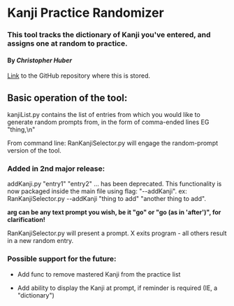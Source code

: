 # Kanji Practice Randomizer

### This tool tracks the dictionary of Kanji you've entered, and assigns one at random to practice.

#### By _Christopher Huber_
[Link](https://github.com/CHuber42/KanjiPractice) to the GitHub repository where
this is stored.

## Basic operation of the tool:

kanjiList.py contains the list of entries from which you would like to generate
random prompts from, in the form of comma-ended lines EG "thing,\n"

From command line:
RanKanjiSelector.py will engage the random-prompt version of the tool.
### Added in 2nd major release:
addKanji.py "entry1" "entry2" ... has been deprecated.
This functionality is now packaged inside the main file using flag:
 "--addKanji".
ex:
RanKanjiSelector.py --addKanji "thing to add" "another thing to add".

__arg can be any text prompt you wish, be it "go" or "go (as in 'after')",
for clarification!__

RanKanjiSelector.py will present a prompt. X exits program - all others
result in a new random entry.

### Possible support for the future:


* Add func to remove mastered Kanji from the practice list

* Add ability to display the Kanji at prompt, if reminder is required
(IE, a "dictionary")
